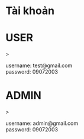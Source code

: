 # Tài khoản
<h1>USER</h1>
> <p> username: test@gmail.com <br>
password: 09072003 </p>

<h1>ADMIN</h1>
> <p> username: admin@gmail.com <br>
password: 09072003 </p>
